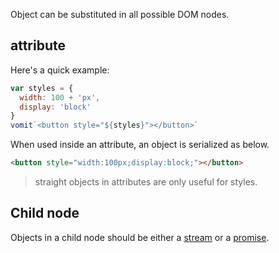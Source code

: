 Object can be substituted in all possible DOM nodes.

## attribute

Here's a quick example:

```js
var styles = {
  width: 100 + 'px',
  display: 'block'
}
vomit`<button style="${styles}"></button>`
```

When used inside an attribute, an object is serialized as below.

```html
<button style="width:100px;display:block;"></button>
```

 > straight objects in attributes are only useful for styles.

## Child node

Objects in a child node should be either a [stream](/doc/advanced/promises-streams.md) or a [promise](/doc/advanced/promises-streams.md). 
